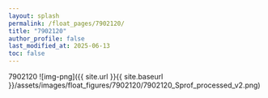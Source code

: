 ```yaml
---
layout: splash
permalink: /float_pages/7902120/
title: "7902120"
author_profile: false
last_modified_at: 2025-06-13
toc: false
---
```

 
7902120
![img-png]({{ site.url }}{{ site.baseurl }}/assets/images/float_figures/7902120/7902120_Sprof_processed_v2.png)